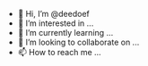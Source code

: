 - 👋 Hi, I’m @deedoef
- 👀 I’m interested in ...
- 🌱 I’m currently learning ...
- 💞️ I’m looking to collaborate on ...
- 📫 How to reach me ...

<!---
deedoef/deedoef is a ✨ special ✨ repository because its `README.md` (this file) appears on your GitHub profile.
You can click the Preview link to take a look at your changes.
--->
